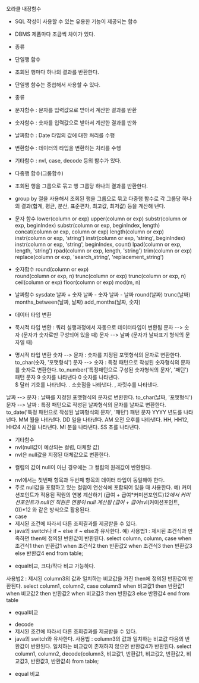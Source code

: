 오라클 내장함수
- SQL 작성이 사용할 수 있는 유용한 기능이 제공되는 함수
* DBMS 제품마다 조금씩 차이가 있다.
- 종류
- 단일행 함수
- 조회된 행마다 하나의 결과를 반환한다.
- 단일행 함수는 중첩해서 사용할 수 있다.
- 종류
- 문자함수 : 문자를 입력값으로 받아서 계산한 결과를 반환
- 숫자함수 : 숫자를 입력값으로 받아서 계산한 결과를 반화
- 날짜함수 : Date 타입의 값에 대한 처리를 수행
- 변환함수 : 데이터의 타입을 변환하는 처리를 수행
- 기타함수 : nvl, case, decode 등의 함수가 있다.
- 다중행 함수(그룹함수)
- 조회된 행을 그룹으로 묶고 행 그룹당 하나의 결과를 반환한다.
- group by 절을 사용해서 조회된 행을 그룹으로 묶고 다중행 함수로
각 그룹당 하나의 결과(합계, 평균, 분산, 표준편차, 최고값, 최저값) 등을
계산해 낸다. 
- 문자 함수
lower(column or exp)
upper(column or exp)
substr(column or exp, beginIndex)
substr(column or exp, beginIndex, length)
concat(column or exp, column or exp)
length(column or exp)
instr(column or exp, 'string')
instr(column or exp, 'string', beginIndex)
instr(column or exp, 'string', beginIndex, count)
lpad(column or exp, length, 'string')
rpad(column or exp, length, 'string')
trim(column or exp)
replace(column or exp, 'search_string', 'replacement_string')
- 숫자함수
round(column or exp)		
round(column or exp, n)
trunc(column or exp)
trunc(column or exp, n)
ceil(column or exp)
floor(column or exp)
mod(m, n)
- 날짜함수
sysdate
날짜 + 숫자
날짜 - 숫자
날짜 - 날짜
round(날짜)
trunc(날짜)
months_between(날짜, 날짜)
add_months(날짜, 숫자)

- 데이터 타입 변환
- 묵시적 타입 변환 : 쿼리 실행과정에서 자동으로 데이터타입이 변환됨
문자 --> 숫자 (문자가 숫자로만 구성되어 있을 때)
문자 --> 날짜 (문자가 날짜표기 형식의 문자일 때)
- 명시적 타입 변환
숫자 --> 문자 : 숫자를 지정된 포맷형식의 문자로 변환한다.
to_char(숫자, '포맷형식')
문자 --> 숫자 : 특정 패턴으로 작성된 숫자형식의 문자를 숫자로 변환한다.
to_number('특정패턴으로 구성된 숫자형식의 문자', '패턴')
패턴 문자
9	숫자를 나타낸다
0	숫자를 나타낸다.		
$	달러 기호를 나타낸다.
.	소숫점을 나타낸다.
,	자릿수를 나타낸다.


날짜 --> 문자 : 날짜를 지정된 포맷형식의 문자로 변환한다.
to_char(날짜, '포맷형식')
문자 --> 날짜 : 특정 패턴으로 작성된 날짜형식의 문자를 날짜로 변환한다.
to_date('특정 패턴으로 작성된 날짜형식의 문자', '패턴')
패턴 문자
YYYY		년도를 나타낸다.
MM		월을 나타낸다.
DD		일을 나타낸다.
AM		오전 오후를 나타낸다.
HH, HH12, HH24	시간을 나타낸다.
MI		분을 나타낸다.
SS		초를 나타낸다.
- 기타함수
- nvl(null값이 예상되는 컬럼, 대체할 값)
- nvl은 null값을 지정된 대체값으로 변환한다.
* 컬럼의 값이 null이 아닌 경우에는 그 컬럼의 원래값이 반환된다.
- nvl에서는 첫번째 항목과 두번째 항목의 데이터 타입이 동일해야 한다.
- 주로 null값을 포함하고 있는 컬럼이 연산식에 포함되어 있을 때 사용한다.
예) 커미션포인트가 적용된 직원의 연봉 계산하기
(급여 + 급여*커미션포인트)*12에서 커미션포인트가 null인 직원은 연봉이 null 계산됨
(급여 + 급여*nvl(커미션포인트, 0))*12 와 같은 방식으로 활용된다.
- case
- 제시된 조건에 따라서 다른 조회결과를 제공받을 수 있다.
- java의 switch나 if ~ else if ~ else과 유사한다.
예) 
사용법1 : 제시된 조건식과 만족하면 then에 정의된 반환값이 반환된다.
select column, column, 
case
when 조건식1 then 반환값1
when 조건식2 then 반환값2
when 조건식3 then 반환값3
else 반환값4
end
from table;
* equal비교, 크다/작다 비교 가능하다.

사용법2 : 제시된 column3의 값과 일치하는 비교값을 가진 then에 정의된 반환값이 반환된다.
select column1, column2,
case column3
when 비교값1 then 반환값1
when 비교값2 then 반환값2
when 비교값3 then 반환값3
else 반환값4
end
from table
* equal비교
- decode
- 제시된 조건에 따라서 다른 조회결과를 제공받을 수 있다.
- java의 switch와 유사한다.
사용법 : column3의 값과 일치하는 비교값 다음의 반환값이 반환된다.
일치하는 비교값이 존재하지 않으면 반환값4가 반환된다. 
select column1, column2,
decode(column3, 비교값1, 반환값1,
비교값2, 반환값2,
비교값3, 반환값3,
반환값4)
from table;
* equal 비교















